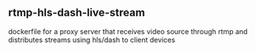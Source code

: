 ## rtmp-hls-dash-live-stream
dockerfile for a proxy server that receives video source through rtmp and distributes streams using hls/dash to client devices
